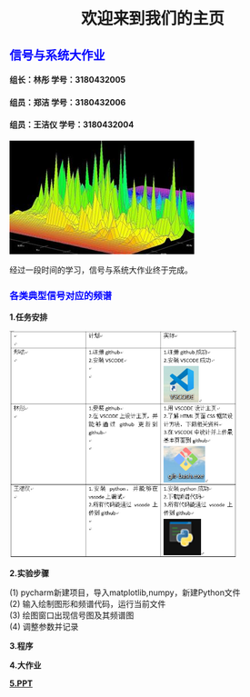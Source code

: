 <IDOCTYPE html>
<html>
<head>
<meta charset="utf-8">
</head>
<body>
<title>欢迎来到我们的主页</title>
<h1><center>欢迎来到我们的主页</center></h1>
<h2 style="color:blue;">信号与系统大作业</h2>
<h4>组长：林彤   学号：3180432005</h4> 
<h4>组员：郑洁   学号：3180432006</h4>
<h4>组员：王洁仪 学号：3180432004</h4>
<p>
<img src="timg.jpg">
<br>
</p> 经过一段时间的学习，信号与系统大作业终于完成。
<h3 style="color:blue;">各类典型信号对应的频谱</h3>
<p>
<p1><b>1.任务安排</b></p1>
</p>
<p>
<img src="task.png"alt="task.png" width="400" height="400">
</p>
<p>
<p1><b>2.实验步骤</b></p1>
<p>(1) pycharm新建项目，导入matplotlib,numpy，新建Python文件<br>
(2) 输入绘制图形和频谱代码，运行当前文件<br>
(3) 绘图窗口出现信号图及其频谱图<br>
(4) 调整参数并记录
</p>
<p1><b>3.程序</b></p1>
</p>
<p>
<p1><b>4.大作业</b></p1>
</p>
<p>
<p1><a href="https://github.com/13123891831/hello/blob/master/ppt.pptx"><b>5.PPT</b></a></p1>
</p>
</body>
</html>
